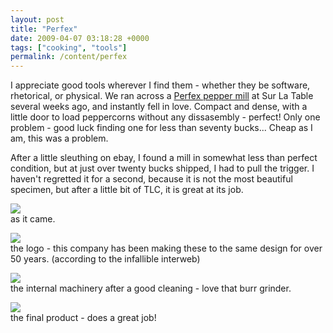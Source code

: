 ```yaml
---
layout: post
title: "Perfex"
date: 2009-04-07 03:18:28 +0000
tags: ["cooking", "tools"]
permalink: /content/perfex
---
```




I appreciate good tools wherever I find them - whether they be software,
rhetorical, or physical. We ran across a [Perfex pepper
mill](http://www.amazon.com/gp/product/B000ZGYZCI?ie=UTF8&tag=thereluhack-20&linkCode=as2&camp=1789&creative=9325&creativeASIN=B000ZGYZCI)
at Sur La Table several weeks ago, and instantly fell in love. Compact
and dense, with a little door to load peppercorns without any
dissasembly - perfect! Only one problem - good luck finding one for less
than seventy bucks\... Cheap as I am, this was a problem.

After a little sleuthing on ebay, I found a mill in somewhat less than
perfect condition, but at just over twenty bucks shipped, I had to pull
the trigger. I haven\'t regretted it for a second, because it is not the
most beautiful specimen, but after a little bit of TLC, it is great at
its job.

![](http://reluctanthacker.rollett.org/sites/default/files/IMG_8604_1.JPG)\
as it came.

![](http://reluctanthacker.rollett.org/sites/default/files/IMG_8611_1.JPG)\
the logo - this company has been making these to the same design for
over 50 years. (according to the infallible interweb)

![](http://reluctanthacker.rollett.org/sites/default/files/IMG_8615.JPG)\
the internal machinery after a good cleaning - love that burr grinder.

![](http://reluctanthacker.rollett.org/sites/default/files/IMG_8624.JPG)\
the final product - does a great job!




